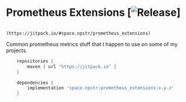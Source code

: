 # Prometheus Extensions [![Release](https://jitpack.io/v/space.npstr/prometheus_extensions.svg)]
                        (https://jitpack.io/#space.npstr/prometheus_extensions)

Common prometheus metrics stuff that I happen to use on some of my projects.

```groovy
	repositories {
		maven { url "https://jitpack.io" }
	}

	dependencies {
		implementation 'space.npstr:prometheus_extensions:x.y.z'
	}
 ```
